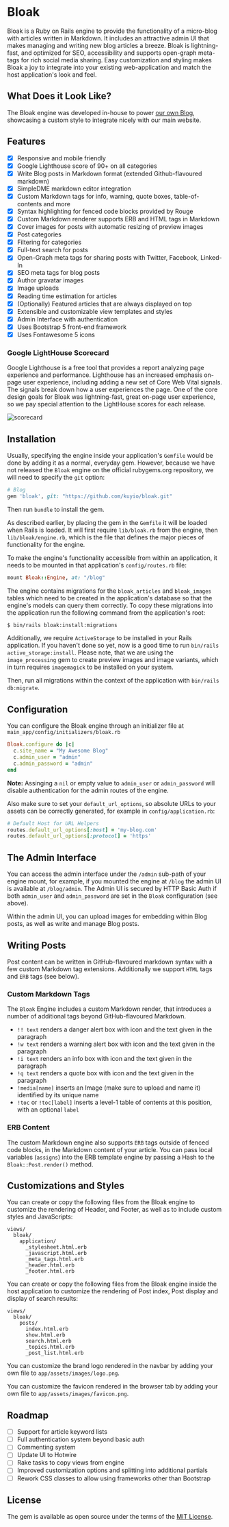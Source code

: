 # Bloak

Bloak is a Ruby on Rails engine to provide the functionality of a micro-blog with articles written in Markdown. It includes an attractive admin UI that makes managing and writing new blog articles a breeze. Bloak is lightning-fast, and optimized for SEO, accessibility and supports open-graph meta-tags for rich social media sharing. Easy customization and styling makes Bloak a joy to integrate into your existing web-application and match the host application's look and feel.

## What Does it Look Like?

The Bloak engine was developed in-house to power [our own Blog](https://kuy.io/blog), showcasing a custom style to integrate nicely with our main website.

## Features

- [x] Responsive and mobile friendly
- [x] Google Lighthouse score of 90+ on all categories
- [x] Write Blog posts in Markdown format (extended Github-flavoured markdown)
- [x] SimpleDME markdown editor integration
- [x] Custom Markdown tags for info, warning, quote boxes, table-of-contents and more
- [x] Syntax highlighting for fenced code blocks provided by Rouge
- [x] Custom Markdown renderer supports ERB and HTML tags in Markdown
- [x] Cover images for posts with automatic resizing of preview images
- [x] Post categories
- [x] Filtering for categories
- [x] Full-text search for posts
- [x] Open-Graph meta tags for sharing posts with Twitter, Facebook, Linked-In
- [x] SEO meta tags for blog posts
- [x] Author gravatar images
- [x] Image uploads
- [x] Reading time estimation for articles
- [x] (Optionally) Featured articles that are always displayed on top
- [x] Extensible and customizable view templates and styles
- [x] Admin Interface with authentication
- [x] Uses Bootstrap 5 front-end framework
- [x] Uses Fontawesome 5 icons

### Google LightHouse Scorecard

Google Lighthouse is a free tool that provides a report analyzing page experience and performance. Lighthouse has an increased emphasis on-page user experience, including adding a new set of Core Web Vital signals. The signals break down how a user experiences the page. One of the core design goals for Bloak was lightning-fast, great on-page user experience, so we pay special attention to the LightHouse scores for each release.

![scorecard](docs/bloak_lighthouse_score.png)

## Installation

Usually, specifying the engine inside your application's `Gemfile` would be done by adding it as a normal, everyday gem. However, because we have not released the `Bloak` engine on the official rubygems.org repository, we will need to specify the `git` option:

```ruby
# Blog
gem 'bloak', git: "https://github.com/kuyio/bloak.git"
```

Then run `bundle` to install the gem.

As described earlier, by placing the gem in the `Gemfile` it will be loaded when Rails is loaded. It will first require `lib/bloak.rb` from the engine, then `lib/bloak/engine.rb`, which is the file that defines the major pieces of functionality for the engine.

To make the engine's functionality accessible from within an application, it needs to be mounted in that application's `config/routes.rb` file:

```ruby
mount Bloak::Engine, at: "/blog"
```

The engine contains migrations for the `bloak_articles` and `bloak_images` tables which need to be created in the application's database so that the engine's models can query them correctly. To copy these migrations into the application run the following command from the application's root:

```sh
$ bin/rails bloak:install:migrations
```

Additionally, we require `ActiveStorage` to be installed in your Rails application. If you haven't done so yet, now is a good time to run `bin/rails active_storage:install`. Please note, that we are using the `image_processing` gem to create preview images and image variants, which in turn requires `imagemagick` to be installed on your system.

Then, run all migrations within the context of the application with `bin/rails db:migrate`.

## Configuration

You can configure the Bloak engine through an initializer file at `main_app/config/initializers/bloak.rb`

```ruby
Bloak.configure do |c|
  c.site_name = "My Awesome Blog"
  c.admin_user = "admin"
  c.admin_password = "admin"
end
```

**Note:** Assinging a `nil` or empty value to `admin_user` or `admin_password` will disable authentication for the admin routes of the engine.

Also make sure to set your `default_url_options`, so absolute URLs to your assets can be correctly generated, for example in `config/application.rb`:

```ruby
# Default Host for URL Helpers
routes.default_url_options[:host] = 'my-blog.com'
routes.default_url_options[:protocol] = 'https'
```

## The Admin Interface

You can access the admin interface under the `/admin` sub-path of your engine mount, for example, if you mounted the engine at `/blog` the admin UI is available at `/blog/admin`. The Admin UI is secured by HTTP Basic Auth if both `admin_user` and `admin_password` are set in the `Bloak` configuration (see above).

Within the admin UI, you can upload images for embedding within Blog posts, as well as write and manage Blog posts.

## Writing Posts

Post content can be written in GitHub-flavoured markdown syntax with a few custom Markdown tag extensions. Additionally we support `HTML` tags and `ERB` tags (see below).

### Custom Markdown Tags

The `Bloak` Engine includes a custom Markdown render, that introduces a number of additional tags beyond GitHub-flavoured Markdown.

- `!! text` renders a danger alert box with icon and the text given in the paragraph
- `!w text` renders a warning alert box with icon and the text given in the paragraph
- `!i text` renders an info box with icon and the text given in the paragraph
- `!q text` renders a quote box with icon and the text given in the paragraph
- `!media[name]` inserts an Image (make sure to upload and name it) identified by its unique name
- `!toc` or `!toc[label]` inserts a level-1 table of contents at this position, with an optional `label`

### ERB Content

The custom Markdown engine also supports `ERB` tags outside of fenced code blocks, in the Markdown content of your article.
You can pass local variables (`assigns`) into the ERB template engine by passing a Hash to the `Bloak::Post.render()` method.

## Customizations and Styles

You can create or copy the following files from the Bloak engine to customize the rendering of Header, and Footer, as well as to include custom styles and JavaScripts:

```
views/
  bloak/
    application/
      _stylesheet.html.erb
      _javascript.html.erb
      _meta_tags.html.erb
      _header.html.erb
      _footer.html.erb
```

You can create or copy the following files from the Bloak engine inside the host application to customize the rendering of Post index, Post display and display of search results:

```
views/
  bloak/
    posts/
      index.html.erb
      show.html.erb
      search.html.erb
      _topics.html.erb
      _post_list.html.erb
```

You can customize the brand logo rendered in the navbar by adding your own file to `app/assets/images/logo.png`.

You can customize the favicon rendered in the browser tab by adding your own file to `app/assets/images/favicon.png`.

## Roadmap

- [ ] Support for article keyword lists
- [ ] Full authentication system beyond basic auth
- [ ] Commenting system
- [ ] Update UI to Hotwire
- [ ] Rake tasks to copy views from engine
- [ ] Improved customization options and splitting into additional partials
- [ ] Rework CSS classes to allow using frameworks other than Bootstrap

## License

The gem is available as open source under the terms of the [MIT License](https://opensource.org/licenses/MIT).
